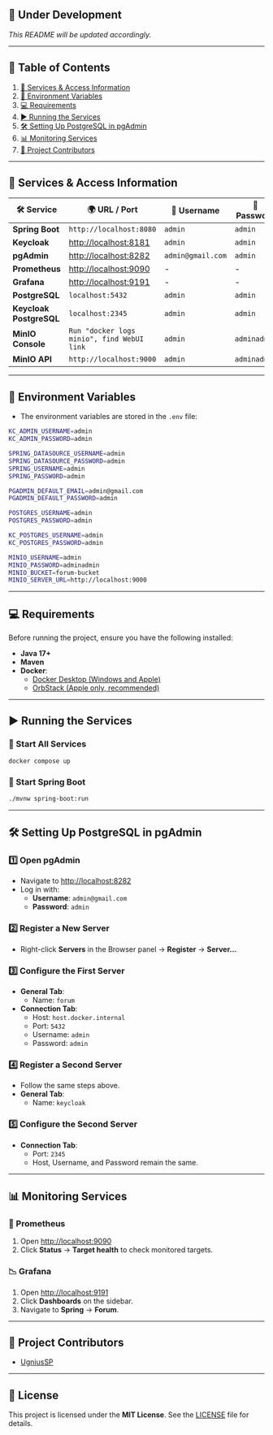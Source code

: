 ## 🚀 Under Development

*This README will be updated accordingly.*

---

## 📖 Table of Contents

1. [🔗 Services & Access Information](#-services--access-information)
2. [📝 Environment Variables](#-environment-variables)
3. [💻 Requirements](#-requirements)
4. [▶️ Running the Services](#-running-the-services)
5. [🛠 Setting Up PostgreSQL in pgAdmin](#-setting-up-postgresql-in-pgadmin)
6. [📊 Monitoring Services](#-monitoring-services)
7. [👥 Project Contributors](#-project-contributors)

---

## 🔗 Services & Access Information

| 🛠 Service            | 🌍 URL / Port                             | 👤 Username     | 🔑 Password  |
| --------------------- |-------------------------------------------| --------------- | ------------ |
| **Spring Boot**       | `http://localhost:8080`                   | `admin`         | `admin`      |
| **Keycloak**          | [http://localhost:8181](http://localhost:8181) | `admin`         | `admin`      |
| **pgAdmin**           | [http://localhost:8282](http://localhost:8282) | `admin@gmail.com` | `admin`      |
| **Prometheus**        | [http://localhost:9090](http://localhost:9090) | -               | -            |
| **Grafana**           | [http://localhost:9191](http://localhost:9191) | -               | -            |
| **PostgreSQL**        | `localhost:5432`                          | `admin`         | `admin`      |
| **Keycloak PostgreSQL** | `localhost:2345`                          | `admin`         | `admin`      |
| **MinIO Console**     | `Run "docker logs minio", find WebUI link` | `admin`         | `adminadmin` |
| **MinIO API**         | `http://localhost:9000`                   | `admin`         | `adminadmin` |

---

## 📝 Environment Variables

- The environment variables are stored in the `.env` file:
```sh
KC_ADMIN_USERNAME=admin
KC_ADMIN_PASSWORD=admin

SPRING_DATASOURCE_USERNAME=admin
SPRING_DATASOURCE_PASSWORD=admin
SPRING_USERNAME=admin
SPRING_PASSWORD=admin

PGADMIN_DEFAULT_EMAIL=admin@gmail.com
PGADMIN_DEFAULT_PASSWORD=admin

POSTGRES_USERNAME=admin
POSTGRES_PASSWORD=admin

KC_POSTGRES_USERNAME=admin
KC_POSTGRES_PASSWORD=admin

MINIO_USERNAME=admin
MINIO_PASSWORD=adminadmin
MINIO_BUCKET=forum-bucket
MINIO_SERVER_URL=http://localhost:9000
```

---

## 💻 Requirements

Before running the project, ensure you have the following installed:

- **Java 17+**
- **Maven**
- **Docker**:
  - [Docker Desktop (Windows and Apple)](https://www.docker.com/products/docker-desktop/)
  - [OrbStack (Apple only, recommended)](https://orbstack.dev/download)
---

## ▶️ Running the Services

### 🚢 Start All Services

```sh
docker compose up
```

### 🚀 Start Spring Boot

```sh
./mvnw spring-boot:run
```

---

## 🛠 Setting Up PostgreSQL in pgAdmin

### 1️⃣ Open pgAdmin

- Navigate to [http://localhost:8282](http://localhost:8282)
- Log in with:
  - **Username**: `admin@gmail.com`
  - **Password**: `admin`

### 2️⃣ Register a New Server

- Right-click **Servers** in the Browser panel → **Register** → **Server...**

### 3️⃣ Configure the First Server

- **General Tab**:
  - Name: `forum`
- **Connection Tab**:
  - Host: `host.docker.internal`
  - Port: `5432`
  - Username: `admin`
  - Password: `admin`

### 4️⃣ Register a Second Server

- Follow the same steps above.
- **General Tab**:
  - Name: `keycloak`

### 5️⃣ Configure the Second Server

- **Connection Tab**:
  - Port: `2345`
  - Host, Username, and Password remain the same.

---

## 📊 Monitoring Services

### 📡 Prometheus

1. Open [http://localhost:9090](http://localhost:9090)
2. Click **Status** → **Target health** to check monitored targets.

### 📉 Grafana

1. Open [http://localhost:9191](http://localhost:9191)
2. Click **Dashboards** on the sidebar.
3. Navigate to **Spring** → **Forum**.

---

## 👥 Project Contributors

- [UgniusSP](https://github.com/UgniusSP)

---

## 📜 License

This project is licensed under the **MIT License**. See the [LICENSE](LICENSE) file for details.
